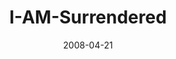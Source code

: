 ---
layout: music 
title: "I-AM-Surrendered"
series: "I AM..."
date: 2008-04-21 
description: "Jesus cannot simply be \"added-to\" our lives. When we choose to follow him, it requires that we continually \"die\" to our stuff and our ambitions. In this talk, Brian Tome shares what it looks like to surrender."
audio: "http://s3.amazonaws.com/crossroadsaudiomessages/I_AM_3_Surrendered_04-20-08_Tome_webaudio.mp3"
audio-duration: "34:29"
---